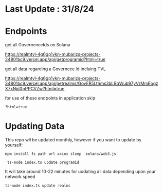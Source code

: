 # Last Update : 31/8/24
# Endpoints 

get all GovernenceIds on Solana

https://realmtvl-4g6gp1ykn-mubarizs-projects-34801bc9.vercel.app/api/getprogramid?html=true

get all data regarding a Governece Id incluing TVL

https://realmtvl-4g6gp1ykn-mubarizs-projects-34801bc9.vercel.app/api/getrealms/GovER5Lthms3bLBqWub97yVrMmEogzX7xNjdXpPPCVZw?html=true

for use of these endpoints in application skip 

```
?html=true
```
# Updating Data

This repo wll be updated monthly, however if you want to update by yourself:


```console
npm install fs path url axios sleep  solana/web3.js
```
```console
 ts-node index.ts update programid
```
It will take around 10-22 minutes for uodating all data depending upon your network speed
```console
ts-node index.ts update realms
```
